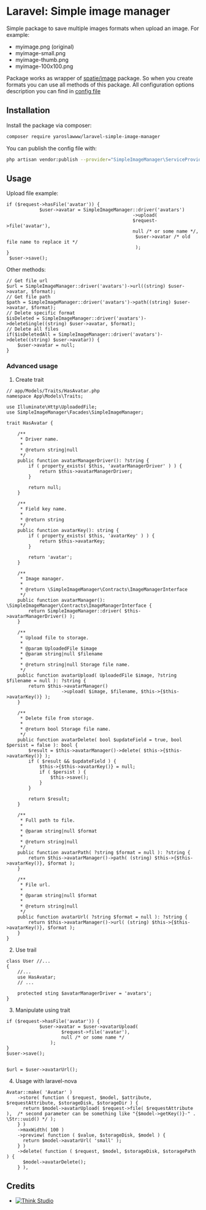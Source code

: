 # Laravel: Simple image manager

Simple package to save multiple images formats when upload an image. For example:

- myimage.png (original)
- myimage-small.png
- myimage-thumb.png
- myimage-100x100.png

Package works as wrapper of [spatie/image](https://spatie.be/docs/image) package. So when you create formats you can use
all methods of this package. All configuration options description you can find
in [config file](config/simple-image-manager.php)

## Installation

Install the package via composer:

```bash
composer require yaroslawww/laravel-simple-image-manager
```

You can publish the config file with:

```bash
php artisan vendor:publish --provider="SimpleImageManager\ServiceProvider" --tag="config"
```

## Usage

Upload file example:

```injectablephp
if ($request->hasFile('avatar')) {
            $user->avatar = SimpleImageManager::driver('avatars')
                                              ->upload(
                                              $request->file('avatar'), 
                                              null /* or some name */,
                                               $user->avatar /* old file name to replace it */
                                               );
}
 $user->save();
```

Other methods:

```injectablephp
// Get file url
$url = SimpleImageManager::driver('avatars')->url((string) $user->avatar, $format);
// Get file path
$path = SimpleImageManager::driver('avatars')->path((string) $user->avatar, $format);
// Delete specific format
$isDeleted = SimpleImageManager::driver('avatars')->deleteSingle((string) $user->avatar, $format);
// Delete all files
if($isDeletedAll = SimpleImageManager::driver('avatars')->delete((string) $user->avatar)) {
    $user->avatar = null;
}
```

### Advanced usage

1. Create trait

```injectablephp
// app/Models/Traits/HasAvatar.php
namespace App\Models\Traits;

use Illuminate\Http\UploadedFile;
use SimpleImageManager\Facades\SimpleImageManager;

trait HasAvatar {
    
    /**
     * Driver name.
     *
     * @return string|null
     */
    public function avatarManagerDriver(): ?string {
        if ( property_exists( $this, 'avatarManagerDriver' ) ) {
            return $this->avatarManagerDriver;
        }

        return null;
    }

    /**
     * Field key name.
     *
     * @return string
     */
    public function avatarKey(): string {
        if ( property_exists( $this, 'avatarKey' ) ) {
            return $this->avatarKey;
        }

        return 'avatar';
    }

    /**
     * Image manager.
     *
     * @return \SimpleImageManager\Contracts\ImageManagerInterface
     */
    public function avatarManager(): \SimpleImageManager\Contracts\ImageManagerInterface {
        return SimpleImageManager::driver( $this->avatarManagerDriver() );
    }

    /**
     * Upload file to storage.
     *
     * @param UploadedFile $image
     * @param string|null $filename
     *
     * @return string|null Storage file name.
     */
    public function avatarUpload( UploadedFile $image, ?string $filename = null ): ?string {
        return $this->avatarManager()
                    ->upload( $image, $filename, $this->{$this->avatarKey()} );
    }

    /**
     * Delete file from storage.
     *
     * @return bool Storage file name.
     */
    public function avatarDelete( bool $updateField = true, bool $persist = false ): bool {
        $result = $this->avatarManager()->delete( $this->{$this->avatarKey()} );
        if ( $result && $updateField ) {
            $this->{$this->avatarKey()} = null;
            if ( $persist ) {
                $this->save();
            }
        }

        return $result;
    }

    /**
     * Full path to file.
     *
     * @param string|null $format
     *
     * @return string|null
     */
    public function avatarPath( ?string $format = null ): ?string {
        return $this->avatarManager()->path( (string) $this->{$this->avatarKey()}, $format );
    }

    /**
     * File url.
     *
     * @param string|null $format
     *
     * @return string|null
     */
    public function avatarUrl( ?string $format = null ): ?string {
        return $this->avatarManager()->url( (string) $this->{$this->avatarKey()}, $format );
    }
}
```

2. Use trail

```injectablephp
class User //...
{
    //...
    use HasAvatar;
    // ...

    protected sting $avatarManagerDriver = 'avatars';
}
```

3. Manipulate using trait

```injectablephp
if ($request->hasFile('avatar')) {
            $user->avatar = $user->avatarUpload(
                    $request->file('avatar'), 
                    null /* or some name */
                );
}
$user->save();


$url = $user->avatarUrl();
```

4. Usage with laravel-nova

```injectablephp
Avatar::make( 'Avatar' )
    ->store( function ( $request, $model, $attribute, $requestAttribute, $storageDisk, $storageDir ) {
      return $model->avatarUpload( $request->file( $requestAttribute ),  /* second parameter can be something like "{$model->getKey()}-" . \Str::uuid() */ );
    } )
    ->maxWidth( 100 )
    ->preview( function ( $value, $storageDisk, $model ) {
      return $model->avatarUrl( 'small' );
    } )
    ->delete( function ( $request, $model, $storageDisk, $storagePath ) {
      $model->avatarDelete();
    } ),
```

## Credits

- [![Think Studio](https://yaroslawww.github.io/images/sponsors/packages/logo-think-studio.png)](https://think.studio/)
